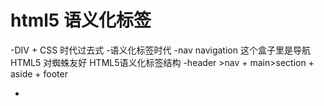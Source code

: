 # html5 语义化标签

-DIV + CSS 时代过去式
-语义化标签时代
 -nav navigation 这个盒子里是导航
  HTML5 对蜘蛛友好
  HTML5语义化标签结构
  -header  >nav + main>section + aside + footer


-